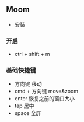 ## Moom
- 安装

### 开启
- ctrl + shift + m

### 基础快捷键
- 方向键 移动
- cmd + 方向键  move&zoom
- enter 恢复之前的窗口大小
- tap  居中
- space 全屏